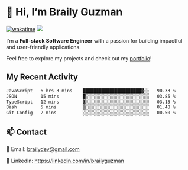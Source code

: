 # 👋 Hi, I’m Braily Guzman
[![wakatime](https://wakatime.com/badge/user/78b9a827-5162-4c58-9330-4ea970cf6de4.svg)](https://wakatime.com/@78b9a827-5162-4c58-9330-4ea970cf6de4)
![](https://komarev.com/ghpvc/?username=brailyguzman)

I'm a **Full-stack Software Engineer** with a passion for building impactful and user-friendly applications.

Feel free to explore my projects and check out my [portfolio](https://braily.dev)!


## My Recent Activity
<!--START_SECTION:waka-->

```txt
JavaScript   6 hrs 3 mins    ██████████████████████▓░░   90.33 %
JSON         15 mins         █░░░░░░░░░░░░░░░░░░░░░░░░   03.85 %
TypeScript   12 mins         ▓░░░░░░░░░░░░░░░░░░░░░░░░   03.13 %
Bash         5 mins          ▒░░░░░░░░░░░░░░░░░░░░░░░░   01.48 %
Git Config   2 mins          ░░░░░░░░░░░░░░░░░░░░░░░░░   00.50 %
```

<!--END_SECTION:waka-->

## 📫 Contact
📧 Email: brailydev@gmail.com

🔗 LinkedIn: https://linkedin.com/in/brailyguzman
